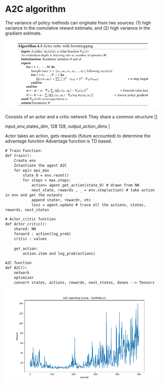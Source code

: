 # A2C algorithm 

The variance of policy methods can originate from two sources: (1) high variance
in the cumulative reward estimate, and (2) high variance in the gradient estimate.


![img_9.png](img_9.png)

Consists of an actor and a critic network
They share a common structure
[]

input_env_states_dim, 128
128, output_action_dims
]

Actor takes an action, gets rewards (future accounted) to determine the advantage function
Advantage function is TD based.
````
# Train Function:
def train():
    Create env
    Intantiate the agent A2C
    for epi< epi_max
        state_0 = env.reset()
        for steps < max.steps:
            action= agent.get_action(state_0) # drawn from NN
            next_state, rewards , _ = env.step(action) # take action in env and get the outputs
            append state+, reward+, etc
            loss = agent.update # trace all the actions, states, rewards, next_states
````

````
# Actor_critic function
def Actor_critic():
    shared: NN
    forward : action(log_prob)
    critic : values

    get_action:
        action.item and log_prob(actions)
````

````
A2C function
def A2C():
    network
    optimizer
    convert states, actions, rewards, next_states, dones --> Tensors 
````
![a2c](a2c_learning_curve.png)
